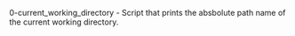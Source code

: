 0-current_working_directory - Script that prints the absbolute path name of the current working directory.
